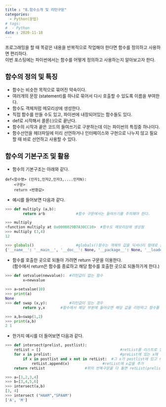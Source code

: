 ```yaml
---
title : "8.함수소개 및 리턴구문"
categories:
  - Python(문법)
# tags:
#  - Python
date : 2020-11-18
---
```



프로그래밍을 할 때 똑같은 내용을 반복적으로 작업해야 한다면 함수를 정의하고 사용하면 편리하다.  
이번 포스팅에는 파이썬에서는 함수를 어떻게 정의하고 사용하는지 알아보고자 한다.  

함수의 정의 및 특징 
--- 

- 함수는 비슷한 목적으로 묶어진 약속이다.  
- 여러개의 문장 (statement)를 하나로 묶어서 다시 호출할 수 있도록 이름을 부여한다.  
- 함수도 객체처럼 메모리상에 생성한다.  
- 직접 함수를 만들 수도 있고, 파이썬에 내장되어있는 함수들도 있다.  
- def로 시작해서 콜론(:)으로 끝난다.  
- 함수의 시작과 끝은 코드의 들여쓰기로 구분하는데 이는 파이썬의 특징중 하나이다.  
- 함수선언을 헤더파일에 미리 선언하거나 인터페이스와 구현으로 나누지 않고 필요할 때 바로 선언하고 사용할 수 있다.  

함수의 기본구조 및 활용
---

- 함수의 기본구조는 아래와 같다.<br>
```
def<함수명> (인자1,인자2,인자3,....인자N):  
	<구문>  
	return <반환값>  
```
- 예시를 들어보면 다음과 같다.

```python 
>>> def multiply (a,b):
      	return a*b              #함수 구문에서는 들여쓰기를 주의해야 한다.

>>> multiply
<function multiply at 0x0000029B7A30CC10>  #함수도 메모리상에 생성됨
>>> multiply (3,4)
12

>>> globals()                   #globals()함수는 객체의 값을 딕셔너리 형태로 볼 수 있는 내장함수
{'__name__': '__main__', '__doc__': None, '__package__': None, '__loader__': <class '_frozen_importlib.BuiltinImporter'>, '__spec__': None, '__annotations__': {}, '__builtins__': <module 'builtins' (built-in)>, 'mutiply': <function mutiply at 0x0000029B7A30C700>, 'multiply': <function multiply at 0x0000029B7A30CC10>}
```

- 함수를 호출한 곳으로 되돌아 가려면 return 구문을 이용한다.  
  (함수에서 return은 함수를 종료하고 해당 함수를 호출한 곳으로 되돌하가게 한다.)  
  
```python
>>> def setvalue(newvalue):  #리턴값이 없는 함수 
       	x=newvalue
	
>>> a=setvalue(10)
>>> print(a)
None
>>> def swap (x,y):          #리턴값이 있는 경우 
  	    return y,x       #함수에서 해당 부분에 들어오면 해당 값을 리턴하고 함수를 종료하며 함수를 호출한 곳으로 돌아간다.

>>> a,b=swap(1,2)
>>> print(a,b)
2 1
```

- 한가지 예시를 더 들어보면 다음과 같다. 

```python 
>>> def intersect(prelist, postlist):
	retList = []                                    #retList를 리스트로 정의
	for x in prelist:                               #preList에 있는 x에 대해서 
		if x in postlist and x not in retList:  #그 x가 postlist에 있고 retList에 없으면 (retList에 값 중복방지)
			retList.append(x)               #retList에 x값을 추가
	return retList					#위의 반복구문을 다 돌면 retList(prelist와 postlist의 교집합)를 리턴

>>> a=[1,2,3,4]
>>> b=[3,4,5,6]
>>> intersect(a,b)
[3, 4]
>>> intersect ("HAAM","SPAAM")
['A', 'M']
```

